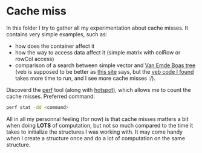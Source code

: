 # Cache miss

In this folder I try to gather all my experimentation about cache misses.
It contains very simple examples, such as:
* how does the container affect it
* how the way to access data affect it (simple matrix with colRow or rowCol access)
* comparison of a search between simple vector and [Van Emde Boas tree](https://en.wikipedia.org/wiki/Van_Emde_Boas_tree) (veb is supposed to be better as [this site](https://jiahai-feng.github.io/posts/cache-oblivious-algorithms/) says, but the [veb code I found](https://github.com/dragoun/veb-tree) takes more time to run, and I see more cache misses :/).

Discoverd the [perf](https://perf.wiki.kernel.org/index.php/Main_Page) tool (along with [hotspot](https://github.com/KDAB/hotspot)), which allows me to count the cache misses.
Preferred command:
```bash
perf stat -dd <command>
```

All in all my personnal feeling (for now) is that cache misses matters a bit when doing **LOTS** of computation, but not so much compared to the time it takes to initialize the structures I was working with. It may come handy when I create a structure once and do a lot of computation on the same structure.